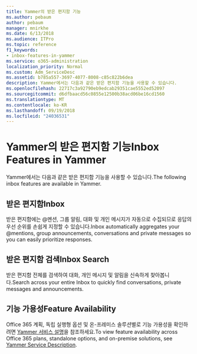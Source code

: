 ```yaml
---
title: Yammer의 받은 편지함 기능
ms.author: pebaum
author: pebaum
manager: mnirkhe
ms.date: 6/13/2018
ms.audience: ITPro
ms.topic: reference
f1_keywords:
- inbox-features-in-yammer
ms.service: o365-administration
localization_priority: Normal
ms.custom: Adm_ServiceDesc
ms.assetid: b785a557-3697-4077-8008-c85c822b6dea
description: Yammer에서는 다음과 같은 받은 편지함 기능을 사용할 수 있습니다.
ms.openlocfilehash: 22717c3a92790eb9edcab29351cae5552ed52097
ms.sourcegitcommit: d6dfbaacd56c0855e12500b38acd06be16cd1560
ms.translationtype: MT
ms.contentlocale: ko-KR
ms.lasthandoff: 09/19/2018
ms.locfileid: "24036531"
---
```

# <a name="inbox-features-in-yammer"></a><span data-ttu-id="15e09-103">Yammer의 받은 편지함 기능</span><span class="sxs-lookup"><span data-stu-id="15e09-103">Inbox Features in Yammer</span></span>

<span data-ttu-id="15e09-104">Yammer에서는 다음과 같은 받은 편지함 기능을 사용할 수 있습니다.</span><span class="sxs-lookup"><span data-stu-id="15e09-104">The following inbox features are available in Yammer.</span></span>
  
## <a name="inbox"></a><span data-ttu-id="15e09-105">받은 편지함</span><span class="sxs-lookup"><span data-stu-id="15e09-105">Inbox</span></span>
<span data-ttu-id="15e09-106"><a name="bkmk_Inbox"> </a></span><span class="sxs-lookup"><span data-stu-id="15e09-106"></span></span>

<span data-ttu-id="15e09-107">받은 편지함에는 @멘션, 그룹 알림, 대화 및 개인 메시지가 자동으로 수집되므로 응답의 우선 순위를 손쉽게 지정할 수 있습니다.</span><span class="sxs-lookup"><span data-stu-id="15e09-107">Inbox automatically aggregates your @mentions, group announcements, conversations and private messages so you can easily prioritize responses.</span></span>
  
## <a name="inbox-search"></a><span data-ttu-id="15e09-108">받은 편지함 검색</span><span class="sxs-lookup"><span data-stu-id="15e09-108">Inbox Search</span></span>
<span data-ttu-id="15e09-109"><a name="bkmk_InboxSearch"> </a></span><span class="sxs-lookup"><span data-stu-id="15e09-109"></span></span>

<span data-ttu-id="15e09-110">받은 편지함 전체를 검색하여 대화, 개인 메시지 및 알림을 신속하게 찾아봅니다.</span><span class="sxs-lookup"><span data-stu-id="15e09-110">Search across your entire Inbox to quickly find conversations, private messages and announcements.</span></span>
  
## <a name="feature-availability"></a><span data-ttu-id="15e09-111">기능 가용성</span><span class="sxs-lookup"><span data-stu-id="15e09-111">Feature Availability</span></span>
<span data-ttu-id="15e09-112"><a name="bkmk_InboxSearch"> </a></span><span class="sxs-lookup"><span data-stu-id="15e09-112"></span></span>

<span data-ttu-id="15e09-113">Office 365 계획, 독립 실행형 옵션 및 온-프레미스 솔루션별로 기능 가용성을 확인하려면 [Yammer 서비스 설명](yammer-service-description.md)을 참조하세요.</span><span class="sxs-lookup"><span data-stu-id="15e09-113">To view feature availability across Office 365 plans, standalone options, and on-premise solutions, see [Yammer Service Description](yammer-service-description.md).</span></span>
  

